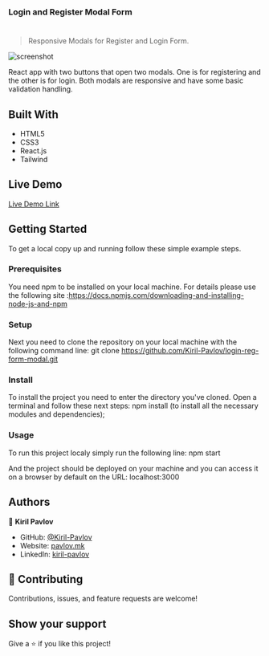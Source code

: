 ### Login and Register Modal Form

# 

> Responsive Modals for Register and Login Form.

![screenshot](https://github.com/Kiril-Pavlov/login-reg-form-modal/blob/main/log-reg-mockup.png.png?raw=true)

React app with two buttons that open two modals. One is for registering and the other is for login. Both modals are responsive and have some basic validation handling.

## Built With

- HTML5
- CSS3
- React.js
- Tailwind

## Live Demo
[Live Demo Link](https://login-register-kiril.netlify.app/)


## Getting Started

To get a local copy up and running follow these simple example steps.

### Prerequisites
You need npm to be installed on your local machine. For details please use the following site :https://docs.npmjs.com/downloading-and-installing-node-js-and-npm

### Setup
Next you need to clone the repository on your local machine with the following command line: 
git clone https://github.com/Kiril-Pavlov/login-reg-form-modal.git

### Install
To install the project you need to enter the directory you've cloned. Open a terminal and follow these next steps:
npm install (to install all the necessary modules and dependencies);

### Usage
To run this project localy simply run the following line:
npm start

And the project should be deployed on your machine and you can access it on a browser by default on the URL: localhost:3000


## Authors

👤 **Kiril Pavlov**

- GitHub: [@Kiril-Pavlov](https://github.com/Kiril-Pavlov)
- Website: [pavlov.mk](https://pavlov.mk)
- LinkedIn: [kiril-pavlov](https://www.linkedin.com/in/kiril-pavlov/)

## 🤝 Contributing

Contributions, issues, and feature requests are welcome!

## Show your support

Give a ⭐️ if you like this project!


